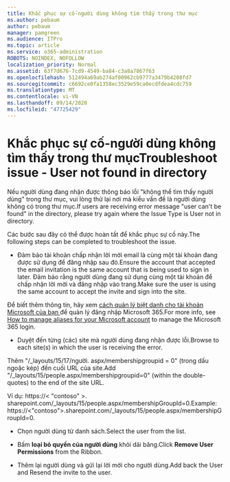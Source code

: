 ```yaml
---
title: Khắc phục sự cố-người dùng không tìm thấy trong thư mục
ms.author: pebaum
author: pebaum
manager: pamgreen
ms.audience: ITPro
ms.topic: article
ms.service: o365-administration
ROBOTS: NOINDEX, NOFOLLOW
localization_priority: Normal
ms.assetid: 63f7d676-7cd9-4549-ba84-c3a8a7867f63
ms.openlocfilehash: 512494a69ab274af00962cb9777a3479b4200fd7
ms.sourcegitcommit: c6692ce0fa1358ec3529e59ca0ecdfdea4cdc759
ms.translationtype: MT
ms.contentlocale: vi-VN
ms.lasthandoff: 09/14/2020
ms.locfileid: "47725429"
---
```

# <a name="troubleshoot-issue---user-not-found-in-directory"></a><span data-ttu-id="eaf9b-102">Khắc phục sự cố-người dùng không tìm thấy trong thư mục</span><span class="sxs-lookup"><span data-stu-id="eaf9b-102">Troubleshoot issue - User not found in directory</span></span>

<span data-ttu-id="eaf9b-103">Nếu người dùng đang nhận được thông báo lỗi "không thể tìm thấy người dùng" trong thư mục, vui lòng thử lại nơi mà kiểu vấn đề là người dùng không có trong thư mục.</span><span class="sxs-lookup"><span data-stu-id="eaf9b-103">If users are receiving error message "user can't be found" in the directory, please try again where the Issue Type is User not in directory.</span></span>

<span data-ttu-id="eaf9b-104">Các bước sau đây có thể được hoàn tất để khắc phục sự cố này.</span><span class="sxs-lookup"><span data-stu-id="eaf9b-104">The following steps can be completed to troubleshoot the issue.</span></span>

- <span data-ttu-id="eaf9b-105">Đảm bảo tài khoản chấp nhận lời mời email là cùng một tài khoản đang được sử dụng để đăng nhập sau đó.</span><span class="sxs-lookup"><span data-stu-id="eaf9b-105">Ensure the account that accepted the email invitation is the same account that is being used to sign in later.</span></span> <span data-ttu-id="eaf9b-106">Đảm bảo rằng người dùng đang sử dụng cùng một tài khoản để chấp nhận lời mời và đăng nhập vào trang.</span><span class="sxs-lookup"><span data-stu-id="eaf9b-106">Make sure the user is using the same account to accept the invite and sign into the site.</span></span> 

<span data-ttu-id="eaf9b-107">Để biết thêm thông tin, hãy xem [cách quản lý biệt danh cho tài khoản Microsoft của bạn </a> để quản lý đăng nhập Microsoft 365](https://support.microsoft.com/help/12407/microsoft-account-how-to-manage-aliases).</span><span class="sxs-lookup"><span data-stu-id="eaf9b-107">For more info, see [How to manage aliases for your Microsoft account</a> to manage the Microsoft 365 login](https://support.microsoft.com/help/12407/microsoft-account-how-to-manage-aliases).</span></span> 

- <span data-ttu-id="eaf9b-108">Duyệt đến từng (các) site mà người dùng đang nhận được lỗi.</span><span class="sxs-lookup"><span data-stu-id="eaf9b-108">Browse to each site(s) in which the user is receiving the error.</span></span> 

<span data-ttu-id="eaf9b-109">Thêm "/_layouts/15/17/người. aspx/membershipgroupid = 0" (trong dấu ngoặc kép) đến cuối URL của site.</span><span class="sxs-lookup"><span data-stu-id="eaf9b-109">Add "/_layouts/15/people.aspx/membershipgroupid=0" (within the double-quotes) to the end of the site URL.</span></span> 

<span data-ttu-id="eaf9b-110">Ví dụ: https://< "contoso" >. sharepoint.com/_layouts/15/people.aspx/membershipGroupId=0.</span><span class="sxs-lookup"><span data-stu-id="eaf9b-110">Example: https://<"contoso">.sharepoint.com/_layouts/15/people.aspx/membershipGroupId=0.</span></span>

- <span data-ttu-id="eaf9b-111">Chọn người dùng từ danh sách.</span><span class="sxs-lookup"><span data-stu-id="eaf9b-111">Select the user from the list.</span></span>

- <span data-ttu-id="eaf9b-112">Bấm **loại bỏ quyền của người dùng** khỏi dải băng.</span><span class="sxs-lookup"><span data-stu-id="eaf9b-112">Click **Remove User Permissions** from the Ribbon.</span></span> 
-  <span data-ttu-id="eaf9b-113">Thêm lại người dùng và gửi lại lời mời cho người dùng.</span><span class="sxs-lookup"><span data-stu-id="eaf9b-113">Add back the User and Resend the invite to the user.</span></span>

